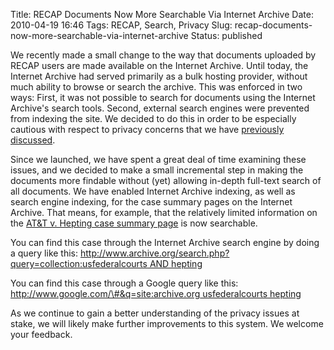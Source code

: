 Title: RECAP Documents Now More Searchable Via Internet Archive
Date: 2010-04-19 16:46
Tags: RECAP, Search, Privacy
Slug: recap-documents-now-more-searchable-via-internet-archive
Status: published

We recently made a small change to the way that documents uploaded by
RECAP users are made available on the Internet Archive. Until today, the
Internet Archive had served primarily as a bulk hosting provider,
without much ability to browse or search the archive. This was enforced
in two ways: First, it was not possible to search for documents using
the Internet Archive's search tools. Second, external search engines
were prevented from indexing the site. We decided to do this in order to
be especially cautious with respect to privacy concerns that we have
[previously
discussed]({filename}/accessing-the-recap-repository-without-pacer.md).

Since we launched, we have spent a great deal of time examining these
issues, and we decided to make a small incremental step in making the
documents more findable without (yet) allowing in-depth full-text search
of all documents. We have enabled Internet Archive indexing, as well as
search engine indexing, for the case summary pages on the Internet
Archive. That means, for example, that the relatively limited
information on the [AT&T v. Hepting case summary
page](http://www.archive.org/details/gov.uscourts.cand.175966/) is now
searchable.

You can find this case through the Internet Archive search engine by
doing a query like this:
[http://www.archive.org/search.php?query=collection:usfederalcourts AND
hepting](http://www.archive.org/search.php?query=collection%3Ausfederalcourts%20AND%20hepting)

You can find this case through a Google query like this:
[http://www.google.com/\#&q=site:archive.org usfederalcourts
hepting](http://www.google.com/#&q=site:archive.org%20usfederalcourts%20hepting)

As we continue to gain a better understanding of the privacy issues at
stake, we will likely make further improvements to this system. We
welcome your feedback.
